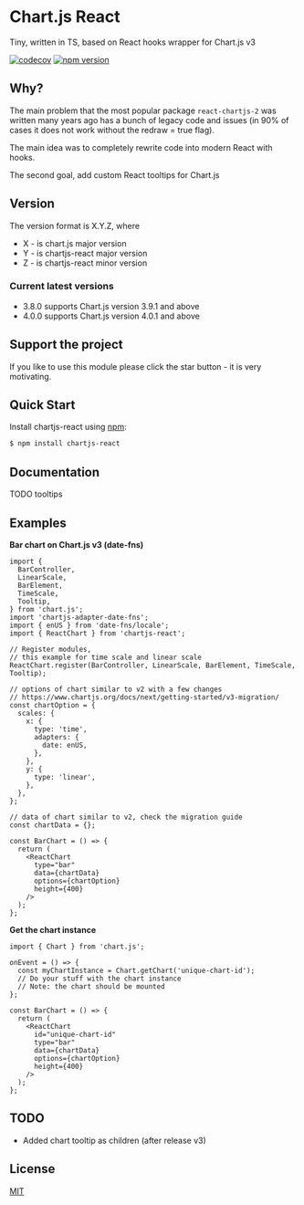 # Chart.js React

Tiny, written in TS, based on React hooks wrapper for Chart.js v3

[![codecov](https://codecov.io/gh/xr0master/chartjs-react/branch/master/graph/badge.svg)](https://codecov.io/gh/xr0master/chartjs-react)
[![npm version](https://img.shields.io/npm/v/chartjs-react.svg)](https://www.npmjs.com/package/chartjs-react)

## Why?

The main problem that the most popular package `react-chartjs-2` was written
many years ago has a bunch of legacy code and issues
(in 90% of cases it does not work without the redraw = true flag).

The main idea was to completely rewrite code into modern React with hooks.

The second goal, add custom React tooltips for Chart.js

## Version

The version format is X.Y.Z, where

- X - is chart.js major version
- Y - is chartjs-react major version
- Z - is chartjs-react minor version

### Current latest versions
- 3.8.0 supports Chart.js version 3.9.1 and above 
- 4.0.0 supports Chart.js version 4.0.1 and above 

## Support the project

If you like to use this module please click the star button - it is very motivating.

## Quick Start

Install chartjs-react using [npm](https://www.npmjs.com/):

```bash
$ npm install chartjs-react
```

## Documentation

TODO tooltips

## Examples

**Bar chart on Chart.js v3 (date-fns)**

```tsx
import {
  BarController,
  LinearScale,
  BarElement,
  TimeScale,
  Tooltip,
} from 'chart.js';
import 'chartjs-adapter-date-fns';
import { enUS } from 'date-fns/locale';
import { ReactChart } from 'chartjs-react';

// Register modules,
// this example for time scale and linear scale
ReactChart.register(BarController, LinearScale, BarElement, TimeScale, Tooltip);

// options of chart similar to v2 with a few changes
// https://www.chartjs.org/docs/next/getting-started/v3-migration/
const chartOption = {
  scales: {
    x: {
      type: 'time',
      adapters: {
        date: enUS,
      },
    },
    y: {
      type: 'linear',
    },
  },
};

// data of chart similar to v2, check the migration guide
const chartData = {};

const BarChart = () => {
  return (
    <ReactChart
      type="bar"
      data={chartData}
      options={chartOption}
      height={400}
    />
  );
};
```

**Get the chart instance**

```tsx
import { Chart } from 'chart.js';

onEvent = () => {
  const myChartInstance = Chart.getChart('unique-chart-id');
  // Do your stuff with the chart instance
  // Note: the chart should be mounted
};

const BarChart = () => {
  return (
    <ReactChart
      id="unique-chart-id"
      type="bar"
      data={chartData}
      options={chartOption}
      height={400}
    />
  );
};
```

## TODO

- Added chart tooltip as children (after release v3)

## License

[MIT](./LICENSE)
